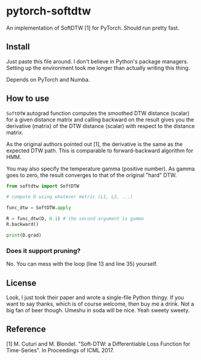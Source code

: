 pytorch-softdtw
===

An implementation of SoftDTW [1] for PyTorch. Should run pretty fast.

Install
---

Just paste this file around. I don't believe in Python's package managers. Setting up the environment took me longer than actually writing this thing.

Depends on PyTorch and Numba.

How to use
---

`SoftDTW` autograd function computes the smoothed DTW distance (scalar) for a given distance matrix and calling backward on the result gives you the derivative (matrix) of the DTW distance (scalar) with respect to the distance matrix.

As the original authors pointed out [1], the derivative is the same as the expected DTW path. This is comparable to forward-backward algorithm for HMM.

You may also specify the temperature gamma (positive number). As gamma goes to zero, the result converges to that of the original "hard" DTW.

```python
from softdtw import SoftDTW

# compute D using whatever metric (L1, L2, ...)

func_dtw = SoftDTW.apply

R = func_dtw(D, 0.1) # the second argument is gamma
R.backward()

print(D.grad)
```

### Does it support pruning?

No. You can mess with the loop (line 13 and line 35) yourself.

License
---

Look, I just took their paper and wrote a single-file Python thingy. If you want to say thanks, which is of course welcome, then buy me a drink. Not a big fan of beer though. Umeshu in soda will be nice. Yeah sweety sweety.

Reference
---

[1] M. Cuturi and M. Blondel. "Soft-DTW: a Differentiable Loss Function for Time-Series". In Proceedings of ICML 2017.

